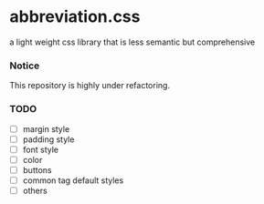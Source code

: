 # abbreviation.css
a light weight css library that is less semantic but comprehensive

### Notice
This repository is highly under refactoring.

### TODO
- [ ] margin style
- [ ] padding style
- [ ] font style
- [ ] color
- [ ] buttons
- [ ] common tag default styles
- [ ] others
